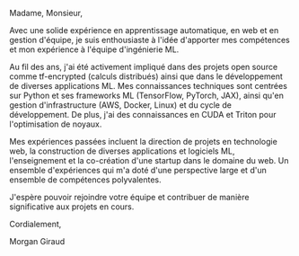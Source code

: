 Madame, Monsieur,

Avec une solide expérience en apprentissage automatique, en web et en gestion d'équipe, je suis enthousiaste à l'idée d'apporter mes compétences et mon expérience à l'équipe d'ingénierie ML.

Au fil des ans, j'ai été activement impliqué dans des projets open source comme tf-encrypted (calculs distribués) ainsi que dans le développement de diverses applications ML. Mes connaissances techniques sont centrées sur Python et ses frameworks ML (TensorFlow, PyTorch, JAX), ainsi qu'en gestion d'infrastructure (AWS, Docker, Linux) et du cycle de développement. De plus, j'ai des connaissances en CUDA et Triton pour l'optimisation de noyaux.

Mes expériences passées incluent la direction de projets en technologie web, la construction de diverses applications et logiciels ML, l'enseignement et la co-création d'une startup dans le domaine du web. Un ensemble d'expériences qui m'a doté d'une perspective large et d'un ensemble de compétences polyvalentes.

J'espère pouvoir rejoindre votre équipe et contribuer de manière significative aux projets en cours.

Cordialement,

Morgan Giraud